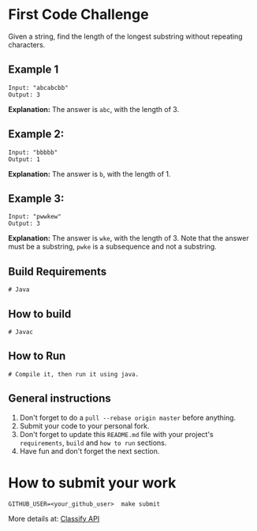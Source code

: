 First Code Challenge
====================

Given a string, find the length of the longest substring without repeating characters.

Example 1
---------
```
Input: "abcabcbb"
Output: 3
```

**Explanation:** The answer is `abc`, with the length of 3.


Example 2:
----------
```
Input: "bbbbb"
Output: 1
```

**Explanation:** The answer is `b`, with the length of 1.


Example 3:
----------
```
Input: "pwwkew"
Output: 3
```
**Explanation:** The answer is `wke`, with the length of 3.
Note that the answer must be a substring, `pwke` is a subsequence and not a substring.


Build Requirements
------------------
```
# Java
```


How to build
------------
```
# Javac
```


How to Run
----------
```
# Compile it, then run it using java.
```


General instructions
--------------------
1. Don't forget to do a `pull --rebase origin master` before anything.
2. Submit your code to your personal fork.
3. Don't forget to update this `README.md` file with your project's `requirements`, `build` and `how to run` sections.
4. Have fun and don't forget the next section.


How to submit your work
=======================
```
GITHUB_USER=<your_github_user>  make submit
```
More details at: [Classify API](../../classify.md)
